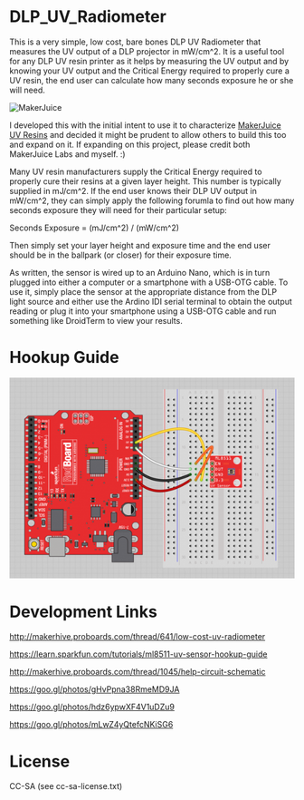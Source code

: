 # DLP_UV_Radiometer

This is a very simple, low cost, bare bones DLP UV Radiometer that measures the UV output of a DLP projector in mW/cm^2.  It is a useful tool for any DLP UV resin printer as it helps by measuring the UV output and by knowing your UV output and the Critical Energy required to properly cure a UV resin, the end user can calculate how many seconds exposure he or she will need.

![MakerJuice](https://cdn.shopify.com/s/files/1/1224/0904/t/3/assets/logo.png?12462862481027598830 "MakerJuice Labs")

I developed this with the initial intent to use it to characterize [MakerJuice UV Resins](http://www.makerjuice.com/) and decided it might be prudent to allow others to build this too and expand on it.  If expanding on this project, please credit both MakerJuice Labs and myself.  :)

Many UV resin manufacturers supply the Critical Energy required to properly cure their resins at a given layer height.  This number is typically supplied in mJ/cm^2.  If the end user knows their DLP UV output in mW/cm^2, they can simply apply the following forumla to find out how many seconds exposure they will need for their particular setup:

Seconds Exposure = (mJ/cm^2) / (mW/cm^2)

Then simply set your layer height and exposure time and the end user should be in the ballpark (or closer) for their exposure time.

As written, the sensor is wired up to an Arduino Nano, which is in turn plugged into either a computer or a smartphone with a USB-OTG cable.  To use it, simply place the sensor at the appropriate distance from the DLP light source and either use the Ardino IDI serial terminal to obtain the output reading or plug it into your smartphone using a USB-OTG cable and run something like DroidTerm to view your results.

# Hookup Guide

![Wiring](/Arduino/ML8511_UV_Hookup.png?raw=true "Sparkfun Redboard and ML8511 Sensor")

# Development Links

http://makerhive.proboards.com/thread/641/low-cost-uv-radiometer

https://learn.sparkfun.com/tutorials/ml8511-uv-sensor-hookup-guide

http://makerhive.proboards.com/thread/1045/help-circuit-schematic

https://goo.gl/photos/gHvPpna38RmeMD9JA

https://goo.gl/photos/hdz6ypwXF4V1uDZu9

https://goo.gl/photos/mLwZ4yQtefcNKiSG6


# License

CC-SA (see cc-sa-license.txt)